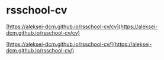 # rsschool-cv

 [https://aleksei-dcm.github.io/rsschool-cv/cv](https://aleksei-dcm.github.io/rsschool-cv/cv)
 
 [https://aleksei-dcm.github.io/rsschool-cv/](https://aleksei-dcm.github.io/rsschool-cv/)
